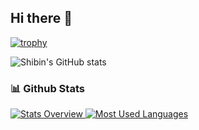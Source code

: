 ## Hi there 👋



[![trophy](https://github-profile-trophy.vercel.app/?username=mohshibinroshankt&theme=light)](https://github.com/ryo-ma/github-profile-trophy)

![Shibin's GitHub stats](https://github-readme-stats.vercel.app/api?username=mohshibinroshankt&show_icons=true&theme=radical)

### 📊 Github Stats
<a href='https://github.com/mohshibinroshankt/github-stats-transparent'>
  
![Stats Overview](https://raw.githubusercontent.com/mohshibinroshankt/github-stats-transparent/output/generated/overview.svg)
![Most Used Languages](https://raw.githubusercontent.com/mohshibinroshankt/github-stats-transparent/output/generated/languages.svg)

</a>

<br>

<!--
**mohshibinroshankt/mohshibinroshankt** is a ✨ _special_ ✨ repository because its `README.md` (this file) appears on your GitHub profile.

Here are some ideas to get you started:

- 🔭 I’m currently working on ...
- 🌱 I’m currently learning ...
- 👯 I’m looking to collaborate on ...
- 🤔 I’m looking for help with ...
- 💬 Ask me about ...
- 📫 How to reach me: ...
- 😄 Pronouns: ...
- ⚡ Fun fact: ...
-->

